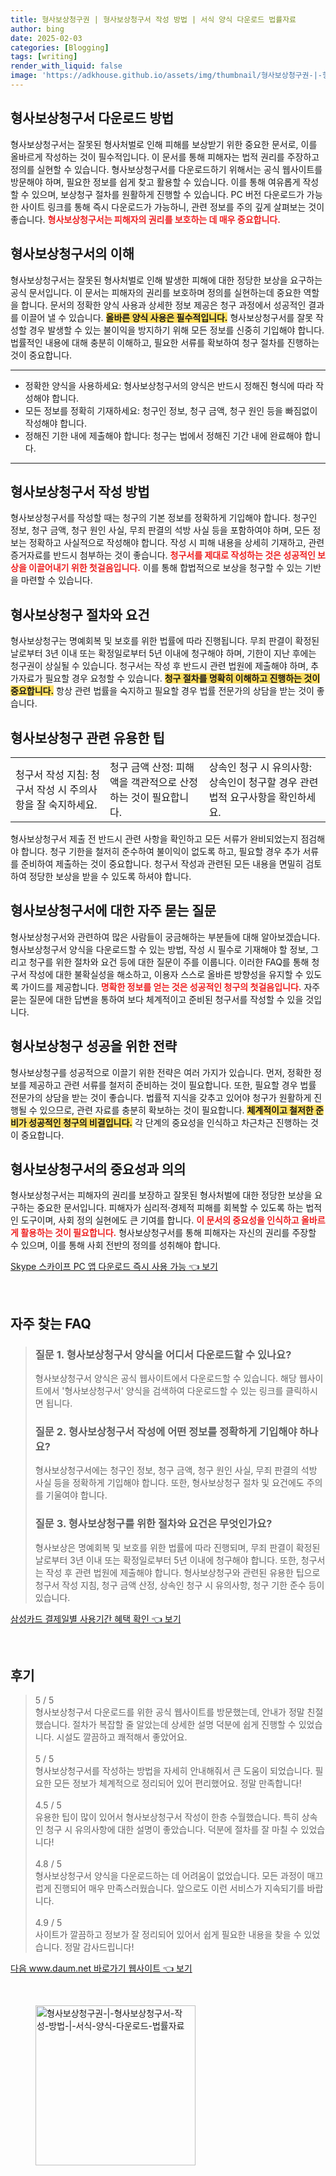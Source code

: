 ```yaml
---
title: 형사보상청구권 | 형사보상청구서 작성 방법 | 서식 양식 다운로드 법률자료
author: bing
date: 2025-02-03
categories: [Blogging]
tags: [writing]
render_with_liquid: false
image: 'https://adkhouse.github.io/assets/img/thumbnail/형사보상청구권-|-형사보상청구서-작성-방법-|-서식-양식-다운로드-법률자료.webp'
---
```



<h2 id='형사보상청구서다운로드'>형사보상청구서 다운로드 방법</h2>

<p>형사보상청구서는 잘못된 형사처벌로 인해 피해를 보상받기 위한 중요한 문서로, 이를 올바르게 작성하는 것이 필수적입니다. 이 문서를 통해 피해자는 법적 권리를 주장하고 정의를 실현할 수 있습니다. 형사보상청구서를 다운로드하기 위해서는 공식 웹사이트를 방문해야 하며, 필요한 정보를 쉽게 찾고 활용할 수 있습니다. 이를 통해 여유롭게 작성할 수 있으며, 보상청구 절차를 원활하게 진행할 수 있습니다. PC 버전 다운로드가 가능한 사이트 링크를 통해 즉시 다운로드가 가능하니, 관련 정보를 주의 깊게 살펴보는 것이 좋습니다. <b><span style="color: #ee2323;">형사보상청구서는 피해자의 권리를 보호하는 데 매우 중요합니다.</span></b></p>

<h2 id='형사보상청구서란'>형사보상청구서의 이해</h2>

<p>형사보상청구서는 잘못된 형사처벌로 인해 발생한 피해에 대한 정당한 보상을 요구하는 공식 문서입니다. 이 문서는 피해자의 권리를 보호하며 정의를 실현하는데 중요한 역할을 합니다. 문서의 정확한 양식 사용과 상세한 정보 제공은 청구 과정에서 성공적인 결과를 이끌어 낼 수 있습니다. <b><span style="background-color: #ffe066;">올바른 양식 사용은 필수적입니다.</span></b> 형사보상청구서를 잘못 작성할 경우 발생할 수 있는 불이익을 방지하기 위해 모든 정보를 신중히 기입해야 합니다. 법률적인 내용에 대해 충분히 이해하고, 필요한 서류를 확보하여 청구 절차를 진행하는 것이 중요합니다.</p>

<hr />

<ul>
    <li>정확한 양식을 사용하세요: 형사보상청구서의 양식은 반드시 정해진 형식에 따라 작성해야 합니다.</li>
    <li>모든 정보를 정확히 기재하세요: 청구인 정보, 청구 금액, 청구 원인 등을 빠짐없이 작성해야 합니다.</li>
    <li>정해진 기한 내에 제출해야 합니다: 청구는 법에서 정해진 기간 내에 완료해야 합니다.</li>
</ul>

<hr />

<h2 id='형사보상청구서작성법'>형사보상청구서 작성 방법</h2>

<p>형사보상청구서를 작성할 때는 청구의 기본 정보를 정확하게 기입해야 합니다. 청구인 정보, 청구 금액, 청구 원인 사실, 무죄 판결의 석방 사실 등을 포함하여야 하며, 모든 정보는 정확하고 사실적으로 작성해야 합니다. 작성 시 피해 내용을 상세히 기재하고, 관련 증거자료를 반드시 첨부하는 것이 좋습니다. <b><span style="color: #ee2323;">청구서를 제대로 작성하는 것은 성공적인 보상을 이끌어내기 위한 첫걸음입니다.</span></b> 이를 통해 합법적으로 보상을 청구할 수 있는 기반을 마련할 수 있습니다.</p>

<h2 id='형사보상청구 절차'>형사보상청구 절차와 요건</h2>

<p>형사보상청구는 명예회복 및 보호를 위한 법률에 따라 진행됩니다. 무죄 판결이 확정된 날로부터 3년 이내 또는 확정일로부터 5년 이내에 청구해야 하며, 기한이 지난 후에는 청구권이 상실될 수 있습니다. 청구서는 작성 후 반드시 관련 법원에 제출해야 하며, 추가자료가 필요할 경우 요청할 수 있습니다. <b><span style="background-color: #ffe066;">청구 절차를 명확히 이해하고 진행하는 것이 중요합니다.</span></b> 항상 관련 법률을 숙지하고 필요할 경우 법률 전문가의 상담을 받는 것이 좋습니다.</p>

<h2 id='형사보상청구 유용한 팁'>형사보상청구 관련 유용한 팁</h2>

<table>
    <tr>
        <td>청구서 작성 지침: 청구서 작성 시 주의사항을 잘 숙지하세요.</td>
        <td>청구 금액 산정: 피해액을 객관적으로 산정하는 것이 필요합니다.</td>
        <td>상속인 청구 시 유의사항: 상속인이 청구할 경우 관련 법적 요구사항을 확인하세요.</td>
    </tr>
</table>

<p>형사보상청구서 제출 전 반드시 관련 사항을 확인하고 모든 서류가 완비되었는지 점검해야 합니다. 청구 기한을 철저히 준수하여 불이익이 없도록 하고, 필요할 경우 추가 서류를 준비하여 제출하는 것이 중요합니다. 청구서 작성과 관련된 모든 내용을 면밀히 검토하여 정당한 보상을 받을 수 있도록 하셔야 합니다.</p>

<h2 id='자주 묻는 질문'>형사보상청구서에 대한 자주 묻는 질문</h2>

<p>형사보상청구서와 관련하여 많은 사람들이 궁금해하는 부분들에 대해 알아보겠습니다. 형사보상청구서 양식을 다운로드할 수 있는 방법, 작성 시 필수로 기재해야 할 정보, 그리고 청구를 위한 절차와 요건 등에 대한 질문이 주를 이룹니다. 이러한 FAQ를 통해 청구서 작성에 대한 불확실성을 해소하고, 이용자 스스로 올바른 방향성을 유지할 수 있도록 가이드를 제공합니다. <b><span style="color: #ee2323;">명확한 정보를 얻는 것은 성공적인 청구의 첫걸음입니다.</span></b> 자주 묻는 질문에 대한 답변을 통하여 보다 체계적이고 준비된 청구서를 작성할 수 있을 것입니다.</p>

<h2 id='형사보상청구 성공 전략'>형사보상청구 성공을 위한 전략</h2>

<p>형사보상청구를 성공적으로 이끌기 위한 전략은 여러 가지가 있습니다. 먼저, 정확한 정보를 제공하고 관련 서류를 철저히 준비하는 것이 필요합니다. 또한, 필요할 경우 법률 전문가의 상담을 받는 것이 좋습니다. 법률적 지식을 갖추고 있어야 청구가 원활하게 진행될 수 있으므로, 관련 자료를 충분히 확보하는 것이 필요합니다. <b><span style="background-color: #ffe066;">체계적이고 철저한 준비가 성공적인 청구의 비결입니다.</span></b> 각 단계의 중요성을 인식하고 차근차근 진행하는 것이 중요합니다.</p>

<h2 id='형사보상청구서의 중요성'>형사보상청구서의 중요성과 의의</h2>

<p>형사보상청구서는 피해자의 권리를 보장하고 잘못된 형사처벌에 대한 정당한 보상을 요구하는 중요한 문서입니다. 피해자가 심리적·경제적 피해를 회복할 수 있도록 하는 법적인 도구이며, 사회 정의 실현에도 큰 기여를 합니다. <b><span style="color: #ee2323;">이 문서의 중요성을 인식하고 올바르게 활용하는 것이 필요합니다.</span></b> 형사보상청구서를 통해 피해자는 자신의 권리를 주장할 수 있으며, 이를 통해 사회 전반의 정의를 성취해야 합니다.</p>


<p><a class="click-button" title="Skype 스카이프 PC 앱 다운로드 즉시 사용 가능" href="https://adkhouse.github.io/posts/Skype-%EC%8A%A4%EC%B9%B4%EC%9D%B4%ED%94%84-PC-%EC%95%B1-%EB%8B%A4%EC%9A%B4%EB%A1%9C%EB%93%9C-%EC%A6%89%EC%8B%9C-%EC%82%AC%EC%9A%A9-%EA%B0%80%EB%8A%A5/" rel="dofollow">Skype 스카이프 PC 앱 다운로드 즉시 사용 가능 👈 보기</a></p><br>
<h2 id='자주_찾는_FAQ'>자주 찾는 FAQ</h2>
<div itemscope="" itemtype="https://schema.org/FAQPage"> 
<blockquote> 
<div itemscope="" itemprop="mainEntity" itemtype="https://schema.org/Question"> 
<h3 itemprop="name">질문 1. 형사보상청구서 양식을 어디서 다운로드할 수 있나요?</h3> 
<div itemscope="" itemprop="acceptedAnswer" itemtype="https://schema.org/Answer"> 
<span itemprop="text"> 
<p>형사보상청구서 양식은 공식 웹사이트에서 다운로드할 수 있습니다. 해당 웹사이트에서 '형사보상청구서' 양식을 검색하여 다운로드할 수 있는 링크를 클릭하시면 됩니다.</p> 
</span> </div> </div> 

<div itemscope="" itemprop="mainEntity" itemtype="https://schema.org/Question"> 
<h3 itemprop="name">질문 2. 형사보상청구서 작성에 어떤 정보를 정확하게 기입해야 하나요?</h3> 
<div itemscope="" itemprop="acceptedAnswer" itemtype="https://schema.org/Answer"> 
<span itemprop="text"> 
<p>형사보상청구서에는 청구인 정보, 청구 금액, 청구 원인 사실, 무죄 판결의 석방 사실 등을 정확하게 기입해야 합니다. 또한, 형사보상청구 절차 및 요건에도 주의를 기울여야 합니다.</p> 
</span> </div> </div> 

<div itemscope="" itemprop="mainEntity" itemtype="https://schema.org/Question"> 
<h3 itemprop="name">질문 3. 형사보상청구를 위한 절차와 요건은 무엇인가요?</h3> 
<div itemscope="" itemprop="acceptedAnswer" itemtype="https://schema.org/Answer"> 
<span itemprop="text"> 
<p>형사보상은 명예회복 및 보호를 위한 법률에 따라 진행되며, 무죄 판결이 확정된 날로부터 3년 이내 또는 확정일로부터 5년 이내에 청구해야 합니다. 또한, 청구서는 작성 후 관련 법원에 제출해야 합니다. 형사보상청구와 관련된 유용한 팁으로 청구서 작성 지침, 청구 금액 산정, 상속인 청구 시 유의사항, 청구 기한 준수 등이 있습니다.</p> 
</span> </div> </div> 

<p></blockquote> 
</div></p>
<p><a class="click-button" title="삼성카드 결제일별 사용기간 혜택 확인" href="https://adkhouse.github.io/posts/%EC%82%BC%EC%84%B1%EC%B9%B4%EB%93%9C-%EA%B2%B0%EC%A0%9C%EC%9D%BC%EB%B3%84-%EC%82%AC%EC%9A%A9%EA%B8%B0%EA%B0%84-%ED%98%9C%ED%83%9D-%ED%99%95%EC%9D%B8/" rel="dofollow">삼성카드 결제일별 사용기간 혜택 확인 👈 보기</a></p><br>
<h2 id='후기'>후기</h2>
<div itemscope itemtype="https://schema.org/Product">
  <blockquote>
  <div itemprop="review" itemscope itemtype="https://schema.org/Review">
      <div itemprop="reviewRating" itemscope itemtype="https://schema.org/Rating"> <span itemprop="ratingValue">5</span> / <span itemprop="bestRating">5</span> </div>
      <span itemprop="reviewBody">형사보상청구서 다운로드를 위한 공식 웹사이트를 방문했는데, 안내가 정말 친절했습니다. 절차가 복잡할 줄 알았는데 상세한 설명 덕분에 쉽게 진행할 수 있었습니다. 시설도 깔끔하고 쾌적해서 좋았어요.</span>
  </div>
  <br>
  <div itemprop="review" itemscope itemtype="https://schema.org/Review">
      <div itemprop="reviewRating" itemscope itemtype="https://schema.org/Rating"> <span itemprop="ratingValue">5</span> / <span itemprop="bestRating">5</span> </div>
      <span itemprop="reviewBody">형사보상청구서를 작성하는 방법을 자세히 안내해줘서 큰 도움이 되었습니다. 필요한 모든 정보가 체계적으로 정리되어 있어 편리했어요. 정말 만족합니다!</span>
  </div>
  <br>
  <div itemprop="review" itemscope itemtype="https://schema.org/Review">
      <div itemprop="reviewRating" itemscope itemtype="https://schema.org/Rating"> <span itemprop="ratingValue">4.5</span> / <span itemprop="bestRating">5</span> </div>
      <span itemprop="reviewBody">유용한 팁이 많이 있어서 형사보상청구서 작성이 한층 수월했습니다. 특히 상속인 청구 시 유의사항에 대한 설명이 좋았습니다. 덕분에 절차를 잘 마칠 수 있었습니다!</span>
  </div>
  <br>
  <div itemprop="review" itemscope itemtype="https://schema.org/Review">
      <div itemprop="reviewRating" itemscope itemtype="https://schema.org/Rating"> <span itemprop="ratingValue">4.8</span> / <span itemprop="bestRating">5</span> </div>
      <span itemprop="reviewBody">형사보상청구서 양식을 다운로드하는 데 어려움이 없었습니다. 모든 과정이 매끄럽게 진행되어 매우 만족스러웠습니다. 앞으로도 이런 서비스가 지속되기를 바랍니다.</span>
  </div>
  <br>
  <div itemprop="review" itemscope itemtype="https://schema.org/Review">
      <div itemprop="reviewRating" itemscope itemtype="https://schema.org/Rating"> <span itemprop="ratingValue">4.9</span> / <span itemprop="bestRating">5</span> </div>
      <span itemprop="reviewBody">사이트가 깔끔하고 정보가 잘 정리되어 있어서 쉽게 필요한 내용을 찾을 수 있었습니다. 정말 감사드립니다!</span>
  </div>
  </blockquote>
</div>
<p><a class="click-button" title="다음 www.daum.net 바로가기 웹사이트" href="https://adkhouse.github.io/posts/%EB%8B%A4%EC%9D%8C-www.daum.net-%EB%B0%94%EB%A1%9C%EA%B0%80%EA%B8%B0-%EC%9B%B9%EC%82%AC%EC%9D%B4%ED%8A%B8/" rel="dofollow">다음 www.daum.net 바로가기 웹사이트 👈 보기</a></p><br>
<figure class="image"><img src="https://adkhouse.github.io/assets/img/thumbnail/형사보상청구권-|-형사보상청구서-작성-방법-|-서식-양식-다운로드-법률자료.webp" alt="형사보상청구권-|-형사보상청구서-작성-방법-|-서식-양식-다운로드-법률자료" width="256" height="256"></figure>